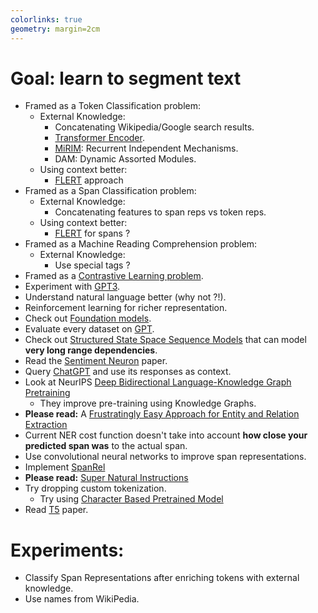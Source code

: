 ```yaml
---
colorlinks: true
geometry: margin=2cm
---
```


# Goal: learn to segment text
- Framed as a Token Classification problem:
  - External Knowledge:
    - Concatenating Wikipedia/Google search results.
    - [Transformer Encoder][transformer_ext].
    - [MiRIM][mi-rim]: Recurrent Independent Mechanisms.
    - DAM: Dynamic Assorted Modules.
  - Using context better:
    - [FLERT][flert] approach
- Framed as a Span Classification problem:
  - External Knowledge:
    - Concatenating features to span reps vs token reps.
  - Using context better:
    - [FLERT][flert] for spans ?
- Framed as a Machine Reading Comprehension problem:
  - External Knowledge:
    - Use special tags ?
- Framed as a [Contrastive Learning problem][contrastive].
- Experiment with [GPT3][gpt].
- Understand natural language better (why not ?!).
- Reinforcement learning for richer representation.
- Check out [Foundation models][foundation_models].
- Evaluate every dataset on [GPT][gpt].
- Check out [Structured State Space Sequence Models][S4] that can model **very long range dependencies**.
- Read the [Sentiment Neuron][sentiment-neuron] paper.
- Query [ChatGPT][chatgpt] and use its responses as context.
- Look at NeurIPS [Deep Bidirectional Language-Knowledge Graph Pretraining][dragon]
  - They improve pre-training using Knowledge Graphs.
- **Please read:** A [Frustratingly Easy Approach for Entity and Relation Extraction][pipeline]
- Current NER cost function doesn't take into account **how close your predicted span was** to the actual span.
- Use convolutional neural networks to improve span representations.
- Implement [SpanRel][spanrel]
- **Please read:** [Super Natural Instructions][smallgpt]
- Try dropping custom tokenization.
  - Try using [Character Based Pretrained Model][canine]
- Read [T5][t5] paper.

# Experiments:
- Classify Span Representations after enriching tokens with external knowledge.
- Use names from WikiPedia.

[t5]: https://paperswithcode.com/method/t5
[canine]: https://arxiv.org/pdf/2103.06874.pdf
[smallgpt]: https://aclanthology.org/2022.emnlp-main.340.pdf
[pipeline]: https://arxiv.org/pdf/2010.12812.pdf
[dragon]: https://arxiv.org/abs/2210.09338
[chatgpt]: https://openai.com/blog/chatgpt/
[S4]: https://arxiv.org/pdf/2111.00396.pdf
[foundation_models]: https://crfm.stanford.edu/2021/08/26/mistral.html
[gpt]: https://platform.openai.com/docs/introduction/overview?submissionGuid=9d64e167-19b7-4b8f-93f3-0cfec1d3b580
[contrastive]: https://arxiv.org/pdf/2208.14565v1.pdf
[transformer_ext]: https://arxiv.org/abs/2209.03528
[flert]: https://arxiv.org/abs/2011.06993
[mi-rim]: https://ceur-ws.org/Vol-3202/livingner-paper7.pdf
[spanrel]: https://aclanthology.org/2020.acl-main.192/
[sentiment-neuron]: https://arxiv.org/abs/1704.01444